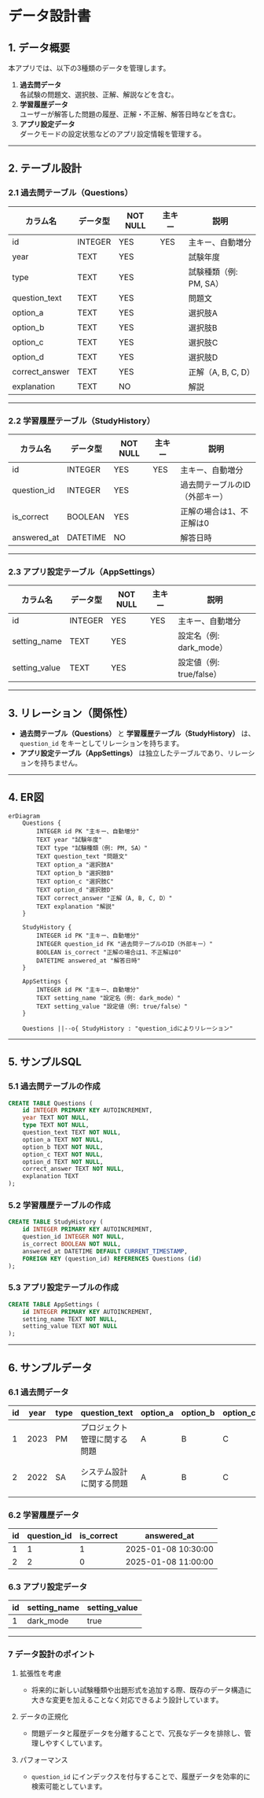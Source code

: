 # **データ設計書**

## **1. データ概要**
本アプリでは、以下の3種類のデータを管理します。

1. **過去問データ**  
   各試験の問題文、選択肢、正解、解説などを含む。
2. **学習履歴データ**  
   ユーザーが解答した問題の履歴、正解・不正解、解答日時などを含む。
3. **アプリ設定データ**  
   ダークモードの設定状態などのアプリ設定情報を管理する。

---

## **2. テーブル設計**

### **2.1 過去問テーブル（Questions）**

| カラム名        | データ型    | NOT NULL | 主キー | 説明                        |
|----------------|------------|----------|--------|-----------------------------|
| id             | INTEGER    | YES      | YES    | 主キー、自動増分             |
| year           | TEXT       | YES      |        | 試験年度                    |
| type           | TEXT       | YES      |        | 試験種類（例: PM, SA）       |
| question_text  | TEXT       | YES      |        | 問題文                      |
| option_a       | TEXT       | YES      |        | 選択肢A                     |
| option_b       | TEXT       | YES      |        | 選択肢B                     |
| option_c       | TEXT       | YES      |        | 選択肢C                     |
| option_d       | TEXT       | YES      |        | 選択肢D                     |
| correct_answer | TEXT       | YES      |        | 正解（A, B, C, D）           |
| explanation    | TEXT       | NO       |        | 解説                        |

---

### **2.2 学習履歴テーブル（StudyHistory）**

| カラム名        | データ型    | NOT NULL | 主キー | 説明                        |
|----------------|------------|----------|--------|-----------------------------|
| id             | INTEGER    | YES      | YES    | 主キー、自動増分             |
| question_id    | INTEGER    | YES      |        | 過去問テーブルのID（外部キー）|
| is_correct     | BOOLEAN    | YES      |        | 正解の場合は1、不正解は0     |
| answered_at    | DATETIME   | NO       |        | 解答日時                    |

---

### **2.3 アプリ設定テーブル（AppSettings）**

| カラム名        | データ型    | NOT NULL | 主キー | 説明                        |
|----------------|------------|----------|--------|-----------------------------|
| id             | INTEGER    | YES      | YES    | 主キー、自動増分             |
| setting_name   | TEXT       | YES      |        | 設定名（例: dark_mode）      |
| setting_value  | TEXT       | YES      |        | 設定値（例: true/false）     |

---

## **3. リレーション（関係性）**

- **過去問テーブル（Questions）** と **学習履歴テーブル（StudyHistory）** は、`question_id` をキーとしてリレーションを持ちます。
- **アプリ設定テーブル（AppSettings）** は独立したテーブルであり、リレーションを持ちません。

---

## **4. ER図**

```mermaid
erDiagram
    Questions {
        INTEGER id PK "主キー、自動増分"
        TEXT year "試験年度"
        TEXT type "試験種類（例: PM, SA）"
        TEXT question_text "問題文"
        TEXT option_a "選択肢A"
        TEXT option_b "選択肢B"
        TEXT option_c "選択肢C"
        TEXT option_d "選択肢D"
        TEXT correct_answer "正解（A, B, C, D）"
        TEXT explanation "解説"
    }

    StudyHistory {
        INTEGER id PK "主キー、自動増分"
        INTEGER question_id FK "過去問テーブルのID（外部キー）"
        BOOLEAN is_correct "正解の場合は1、不正解は0"
        DATETIME answered_at "解答日時"
    }

    AppSettings {
        INTEGER id PK "主キー、自動増分"
        TEXT setting_name "設定名（例: dark_mode）"
        TEXT setting_value "設定値（例: true/false）"
    }

    Questions ||--o{ StudyHistory : "question_idによりリレーション"

```

---

## **5. サンプルSQL**

### **5.1 過去問テーブルの作成**

```sql
CREATE TABLE Questions (
    id INTEGER PRIMARY KEY AUTOINCREMENT,
    year TEXT NOT NULL,
    type TEXT NOT NULL,
    question_text TEXT NOT NULL,
    option_a TEXT NOT NULL,
    option_b TEXT NOT NULL,
    option_c TEXT NOT NULL,
    option_d TEXT NOT NULL,
    correct_answer TEXT NOT NULL,
    explanation TEXT
);
```

### **5.2 学習履歴テーブルの作成**

```sql
CREATE TABLE StudyHistory (
    id INTEGER PRIMARY KEY AUTOINCREMENT,
    question_id INTEGER NOT NULL,
    is_correct BOOLEAN NOT NULL,
    answered_at DATETIME DEFAULT CURRENT_TIMESTAMP,
    FOREIGN KEY (question_id) REFERENCES Questions (id)
);
```

### **5.3 アプリ設定テーブルの作成**

```sql
CREATE TABLE AppSettings (
    id INTEGER PRIMARY KEY AUTOINCREMENT,
    setting_name TEXT NOT NULL,
    setting_value TEXT NOT NULL
);
```

---

## **6. サンプルデータ**

### **6.1 過去問データ**

| id  | year | type | question_text         | option_a | option_b | option_c | option_d | correct_answer | explanation              |
|-----|------|------|-----------------------|----------|----------|----------|----------|----------------|---------------------------|
| 1   | 2023 | PM   | プロジェクト管理に関する問題 | A        | B        | C        | D        | A              | プロジェクト管理の基本知識 |
| 2   | 2022 | SA   | システム設計に関する問題     | A        | B        | C        | D        | C              | システム設計の基本知識     |

### **6.2 学習履歴データ**

| id  | question_id | is_correct | answered_at         |
|-----|-------------|------------|---------------------|
| 1   | 1           | 1          | 2025-01-08 10:30:00 |
| 2   | 2           | 0          | 2025-01-08 11:00:00 |

### **6.3 アプリ設定データ**

| id  | setting_name | setting_value |
|-----|--------------|----------------|
| 1   | dark_mode    | true           |

---

### **7 データ設計のポイント**

1. 拡張性を考慮
   - 将来的に新しい試験種類や出題形式を追加する際、既存のデータ構造に大きな変更を加えることなく対応できるよう設計しています。

2. データの正規化
   - 問題データと履歴データを分離することで、冗長なデータを排除し、管理しやすくしています。

3. パフォーマンス
   - `question_id` にインデックスを付与することで、履歴データを効率的に検索可能としています。

